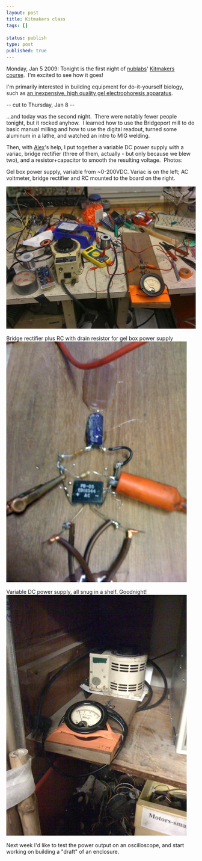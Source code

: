 ```yaml
--- 
layout: post
title: Kitmakers class
tags: []

status: publish
type: post
published: true
---
```


Monday, Jan 5 2009: Tonight is the first night of [nublabs](http://www.nublabs.org)' [Kitmakers course](http://nublabs.com/mailman/listinfo/kitmakers_nublabs.com).  I'm excited to see how it goes!

I'm primarily interested in building equipment for do-it-yourself biology, such as [an inexpensive, high quality gel electrophoresis apparatus](http://openwetware.org/wiki/DIYbio:Notebook/Open_Gel_Box_2.0).

-- cut to Thursday, Jan 8 --

...and today was the second night.  There were notably fewer people tonight, but it rocked anyhow.  I learned how to use the Bridgeport mill to do basic manual milling and how to use the digital readout, turned some aluminum in a lathe, and watched an intro to MIG welding.

Then, with [Alex](http://nublabs.org)'s help, I put together a variable DC power supply with a variac, bridge rectifier (three of them, actually - but only because we blew two), and a resistor+capacitor to smooth the resulting voltage.  Photos:

Gel box power supply, variable from ~0-200VDC.  Variac is on the left; AC voltmeter, bridge rectifier and RC mounted to the board on the right.

![](/assets/wp-content/uploads/2009/01/img_0079.jpg)


Bridge rectifier plus RC with drain resistor for gel box power supply
![](/assets/wp-content/uploads/2009/01/img_0077.jpg)

Variable DC power supply, all snug in a shelf.  Goodnight!
![](/assets/wp-content/uploads/2009/01/img_0080.jpg)

Next week I'd like to test the power output on an oscilloscope, and start working on building a "draft" of an enclosure.
